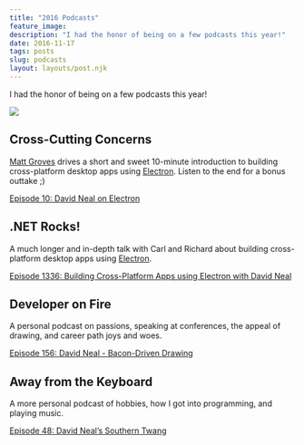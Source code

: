 ```yaml
---
title: "2016 Podcasts"
feature_image: 
description: "I had the honor of being on a few podcasts this year!"
date: 2016-11-17
tags: posts
slug: podcasts
layout: layouts/post.njk
---
```


I had the honor of being on a few podcasts this year!

![](/content/images/2016/11/podcast.png)

## Cross-Cutting Concerns

[Matt Groves](https://twitter.com/mgroves) drives a short and sweet 10-minute introduction to building cross-platform desktop apps using [Electron](http://electron.atom.io/). Listen to the end for a bonus outtake ;)

[Episode 10: David Neal on Electron](http://crosscuttingconcerns.com/Podcast-010-David-Neal-on-Electron)

## .NET Rocks!

A much longer and in-depth talk with Carl and Richard about building cross-platform desktop apps using [Electron](http://electron.atom.io/).

[Episode 1336: Building Cross-Platform Apps using Electron with David Neal](http://www.dotnetrocks.com/?show=1336)

## Developer on Fire

A personal podcast on passions, speaking at conferences, the appeal of drawing, and career path joys and woes.

[Episode 156: David Neal - Bacon-Driven Drawing](http://developeronfire.com/episode-156-david-neal-bacon-driven-drawing)

## Away from the Keyboard

A more personal podcast of hobbies, how I got into programming, and playing music.

[Episode 48: David Neal’s Southern Twang](http://awayfromthekeyboard.com/2016/09/01/episode-48-david-neals-southern-twang/)

